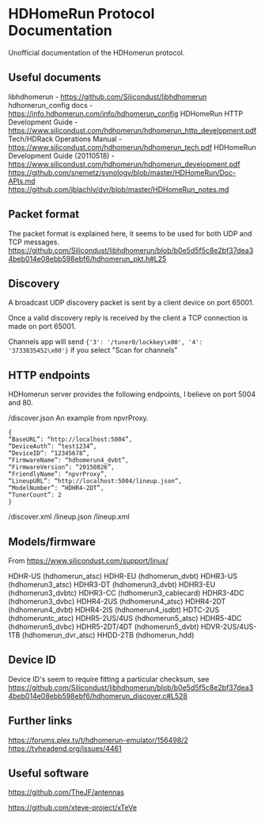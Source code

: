 # HDHomeRun Protocol Documentation
Unofficial documentation of the HDHomerun protocol.


## Useful documents
libhdhomerun - https://github.com/Silicondust/libhdhomerun
hdhomerun_config docs - https://info.hdhomerun.com/info/hdhomerun_config
HDHomeRun HTTP Development Guide - https://www.silicondust.com/hdhomerun/hdhomerun_http_development.pdf
Tech/HDRack Operations Manual - https://www.silicondust.com/hdhomerun/hdhomerun_tech.pdf
HDHomeRun Development Guide (20110518) - https://www.silicondust.com/hdhomerun/hdhomerun_development.pdf
https://github.com/snemetz/synology/blob/master/HDHomeRun/Doc-APIs.md
https://github.com/jblachly/dvr/blob/master/HDHomeRun_notes.md

## Packet format
The packet format is explained here, it seems to be used for both UDP and TCP messages.
https://github.com/Silicondust/libhdhomerun/blob/b0e5d5f5c8e2bf37dea34beb014e08ebb598ebf6/hdhomerun_pkt.h#L25

## Discovery

A broadcast UDP discovery packet is sent by a client device on port 65001.

Once a valid discovery reply is received by the client a TCP connection is made on port 65001.

Channels app will send `{'3': '/tuner0/lockkey\x00', '4': '3733835452\x00'}` if you select "Scan for channels"

## HTTP endpoints

HDHomerun server provides the following endpoints, I believe on port 5004 and 80.

/discover.json
An example from npvrProxy.
```
{
“BaseURL”: “http://localhost:5004”,
“DeviceAuth”: “test1234”,
“DeviceID”: “12345678”,
“FirmwareName”: “hdhomerun4_dvbt”,
“FirmwareVersion”: “20150826”,
“FriendlyName”: “npvrProxy”,
“LineupURL”: “http://localhost:5004/lineup.json”,
“ModelNumber”: “HDHR4-2DT”,
“TunerCount”: 2
}
```
/discover.xml
/lineup.json
/lineup.xml

## Models/firmware
From https://www.silicondust.com/support/linux/

HDHR-US (hdhomerun_atsc)
HDHR-EU (hdhomerun_dvbt)
HDHR3-US (hdhomerun3_atsc)
HDHR3-DT (hdhomerun3_dvbt)
HDHR3-EU (hdhomerun3_dvbtc)
HDHR3-CC (hdhomerun3_cablecard)
HDHR3-4DC (hdhomerun3_dvbc)
HDHR4-2US (hdhomerun4_atsc)
HDHR4-2DT (hdhomerun4_dvbt)
HDHR4-2IS (hdhomerun4_isdbt)
HDTC-2US (hdhomeruntc_atsc)
HDHR5-2US/4US (hdhomerun5_atsc)
HDHR5-4DC (hdhomerun5_dvbc)
HDHR5-2DT/4DT (hdhomerun5_dvbt)
HDVR-2US/4US-1TB (hdhomerun_dvr_atsc)
HHDD-2TB (hdhomerun_hdd)

## Device ID
Device ID's seem to require fitting a particular checksum, see https://github.com/Silicondust/libhdhomerun/blob/b0e5d5f5c8e2bf37dea34beb014e08ebb598ebf6/hdhomerun_discover.c#L528


## Further links
https://forums.plex.tv/t/hdhomerun-emulator/156498/2
https://tvheadend.org/issues/4461

## Useful software
https://github.com/TheJF/antennas

https://github.com/xteve-project/xTeVe
